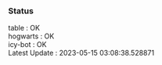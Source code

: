 ### Status


table : OK  
hogwarts : OK  
icy-bot : OK  
Latest Update : 2023-05-15 03:08:38.528871
